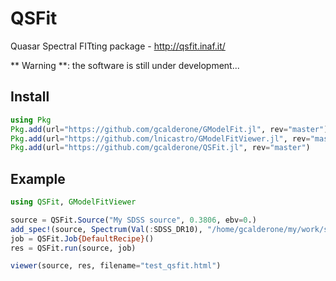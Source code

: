 # QSFit

Quasar Spectral FITting package - http://qsfit.inaf.it/

** Warning **: the software is still under development...


## Install
```julia
using Pkg
Pkg.add(url="https://github.com/gcalderone/GModelFit.jl", rev="master")
Pkg.add(url="https://github.com/lnicastro/GModelFitViewer.jl", rev="master")
Pkg.add(url="https://github.com/gcalderone/QSFit.jl", rev="master")
```

## Example
```julia
using QSFit, GModelFitViewer

source = QSFit.Source("My SDSS source", 0.3806, ebv=0.)
add_spec!(source, Spectrum(Val(:SDSS_DR10), "/home/gcalderone/my/work/software/qsfit/data/spec-0752-52251-0323.fits"))
job = QSFit.Job{DefaultRecipe}()
res = QSFit.run(source, job)

viewer(source, res, filename="test_qsfit.html")
```
